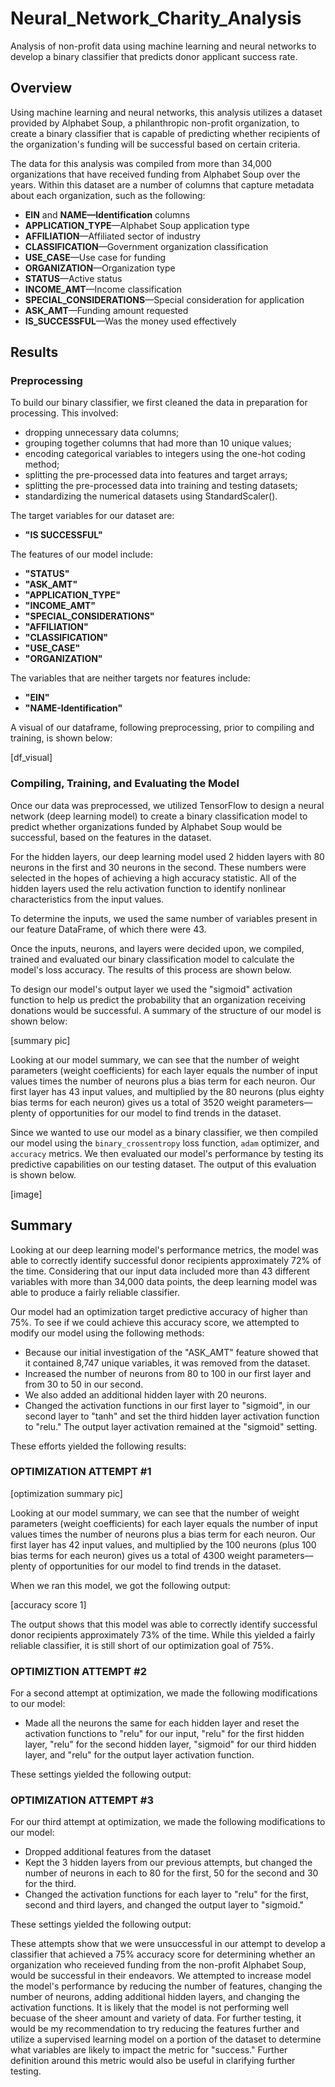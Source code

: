 # Neural_Network_Charity_Analysis
Analysis of non-profit data using machine learning and neural networks to develop a binary classifier that predicts donor applicant success rate.

## Overview
Using machine learning and neural networks, this analysis utilizes a dataset provided by Alphabet Soup, a philanthropic non-profit organization, to create a binary classifier that is capable of predicting whether recipients of the organization's funding will be successful based on certain criteria.

The data for this analysis was compiled from more than 34,000 organizations that have received funding from Alphabet Soup over the years. Within this dataset are a number of columns that capture metadata about each organization, such as the following:

* **EIN** and **NAME—Identification** columns
* **APPLICATION_TYPE**—Alphabet Soup application type
* **AFFILIATION**—Affiliated sector of industry
* **CLASSIFICATION**—Government organization classification
* **USE_CASE**—Use case for funding
* **ORGANIZATION**—Organization type
* **STATUS**—Active status
* **INCOME_AMT**—Income classification
* **SPECIAL_CONSIDERATIONS**—Special consideration for application
* **ASK_AMT**—Funding amount requested
* **IS_SUCCESSFUL**—Was the money used effectively

## Results
### Preprocessing
To build our binary classifier, we first cleaned the data in preparation for processing. This involved:
- dropping unnecessary data columns;
- grouping together columns that had more than 10 unique values;
- encoding categorical variables to integers using the one-hot coding method;
- splitting the pre-processed data into features and target arrays;
- splitting the pre-processed data into training and testing datasets;
- standardizing the numerical datasets using StandardScaler().

The target variables for our dataset are:
- **"IS SUCCESSFUL"**

The features of our model include:
- **"STATUS"**
- **"ASK_AMT"**
- **"APPLICATION_TYPE"** 
- **"INCOME_AMT"**
- **"SPECIAL_CONSIDERATIONS"**
- **"AFFILIATION"**
- **"CLASSIFICATION"**
- **"USE_CASE"**
- **"ORGANIZATION"**

The variables that are neither targets nor features include:
- **"EIN"**
- **"NAME-Identification"**

A visual of our dataframe, following preprocessing, prior to compiling and training, is shown below:

[df_visual]

### Compiling, Training, and Evaluating the Model
Once our data was preprocessed, we utilized TensorFlow to design a neural network (deep learning model) to create a binary classification model to predict whether organizations funded by Alphabet Soup would be successful, based on the features in the dataset.

For the hidden layers, our deep learning model used 2 hidden layers with 80 neurons in the first and 30 neurons in the second. These numbers were selected in the hopes of achieving a high accuracy statistic. All of the hidden layers used the relu activation function to identify nonlinear characteristics from the input values.

To determine the inputs, we used the same number of variables present in our feature DataFrame, of which there were 43.

Once the inputs, neurons, and layers were decided upon, we compiled, trained and evaluated our binary classification model to calculate the model's loss accuracy. The results of this process are shown below.

To design our model's output layer we used the "sigmoid" activation function to help us predict the probability that an organization receiving donations would be successful. A summary of the structure of our model is shown below:

[summary pic]

Looking at our model summary, we can see that the number of weight parameters (weight coefficients) for each layer equals the number of input values times the number of neurons plus a bias term for each neuron. Our first layer has 43 input values, and multiplied by the 80 neurons (plus eighty bias terms for each neuron) gives us a total of 3520 weight parameters—plenty of opportunities for our model to find trends in the dataset.

Since we wanted to use our model as a binary classifier, we then compiled our model using the ```binary_crossentropy``` loss function, ```adam``` optimizer, and ```accuracy``` metrics. We then evaluated our model's performance by testing its predictive capabilities on our testing dataset. The output of this evaluation is shown below.

[image]

## Summary
Looking at our deep learning model's performance metrics, the model was able to correctly identify successful donor recipients approximately 72% of the time. Considering that our input data included more than 43 different variables with more than 34,000 data points, the deep learning model was able to produce a fairly reliable classifier.

Our model had an optimization target predictive accuracy of higher than 75%. To see if we could achieve this accuracy score, we attempted to modify our model using the following methods: 

- Because our initial investigation of the "ASK_AMT" feature showed that it contained 8,747 unique variables, it was removed from the dataset.
- Increased the number of neurons from 80 to 100 in our first layer and from 30 to 50 in our second.
- We also added an additional hidden layer with 20 neurons.
- Changed the activation functions in our first layer to "sigmoid", in our second layer to "tanh" and set the third hidden layer activation function to "relu." The output layer activation remained at the "sigmoid" setting. 

These efforts yielded the following results:

### OPTIMIZATION ATTEMPT #1

[optimization summary pic]

Looking at our model summary, we can see that the number of weight parameters (weight coefficients) for each layer equals the number of input values times the number of neurons plus a bias term for each neuron. Our first layer has 42 input values, and multiplied by the 100 neurons (plus 100 bias terms for each neuron) gives us a total of 4300 weight parameters—plenty of opportunities for our model to find trends in the dataset.

When we ran this model, we got the following output:

[accuracy score 1]

The output shows that this model was able to correctly identify successful donor recipients approximately 73% of the time. While this yielded a fairly reliable classifier, it is still short of our optimization goal of 75%.

### OPTIMIZTION ATTEMPT #2
For a second attempt at optimization, we made the following modifications to our model:
- Made all the neurons the same for each hidden layer and reset the activation functions to "relu" for our input, "relu" for the first hidden layer, "relu" for the second hidden layer, "sigmoid" for our third hidden layer, and "relu" for the output layer activation function.

These settings yielded the following output:

### OPTIMIZATION ATTEMPT #3
For our third attempt at optimization, we made the following modifications to our model:
- Dropped additional features from the dataset
- Kept the 3 hidden layers from our previous attempts, but changed the number of neurons in each to 80 for the first, 50 for the second and 30 for the third.
- Changed the activation functions for each layer to "relu" for the first, second and third layers, and changed the output layer to "sigmoid."

These settings yielded the following output:



These attempts show that we were unsuccessful in our attempt to develop a classifier that achieved a 75% accuracy score for determining whether an organization who receieved funding from the non-profit Alphabet Soup, would be successful in their endeavors. We attempted to increase model the model's performance by reducing the number of features, changing the number of neurons, adding additional hidden layers, and changing the activation functions. It is likely that the model is not performing well becuase of the sheer amount and variety of data. For further testing, it would be my recommendation to try reducing the features further and utilize a supervised learning model on a portion of the dataset to determine what variables are likely to impact the metric for "success." Further definition around this metric would also be useful in clarifying further testing.
